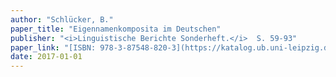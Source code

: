 ```yaml
---
author: "Schlücker, B."
paper_title: "Eigennamenkomposita im Deutschen"
publisher: "<i>Linguistische Berichte Sonderheft.</i>  S. 59-93"
paper_link: "[ISBN: 978-3-87548-820-3](https://katalog.ub.uni-leipzig.de/Record/0-876070829)"
date: 2017-01-01
---
```

